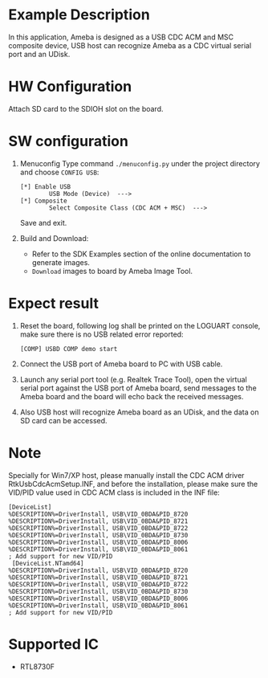 # Example Description

In this application, Ameba is designed as a USB CDC ACM and MSC composite device, USB host can recognize Ameba as a CDC virtual serial port and an UDisk.

# HW Configuration

Attach SD card to the SDIOH slot on the board.

# SW configuration

1. Menuconfig
	Type command `./menuconfig.py` under the project directory and choose `CONFIG USB`:
	```
	[*] Enable USB
			USB Mode (Device)  --->
	[*] Composite
			Select Composite Class (CDC ACM + MSC)  --->
	```
	Save and exit.

2. Build and Download:
   * Refer to the SDK Examples section of the online documentation to generate images.
   * `Download` images to board by Ameba Image Tool.

# Expect result

1. Reset the board, following log shall be printed on the LOGUART console, make sure there is no USB related error reported:
	```
	[COMP] USBD COMP demo start
	```

2. Connect the USB port of Ameba board to PC with USB cable.

3. Launch any serial port tool (e.g. Realtek Trace Tool), open the virtual serial port against the USB port of Ameba board, send messages to the Ameba board and the board will echo back the received messages.

4. Also USB host will recognize Ameba board as an UDisk, and the data on SD card can be accessed.

# Note

Specially for Win7/XP host, please manually install the CDC ACM driver RtkUsbCdcAcmSetup.INF, and before the installation, please make sure the VID/PID value used in CDC ACM class is included in the INF file:
```
[DeviceList]
%DESCRIPTION%=DriverInstall, USB\VID_0BDA&PID_8720
%DESCRIPTION%=DriverInstall, USB\VID_0BDA&PID_8721
%DESCRIPTION%=DriverInstall, USB\VID_0BDA&PID_8722
%DESCRIPTION%=DriverInstall, USB\VID_0BDA&PID_8730
%DESCRIPTION%=DriverInstall, USB\VID_0BDA&PID_8006
%DESCRIPTION%=DriverInstall, USB\VID_0BDA&PID_8061
; Add support for new VID/PID
 [DeviceList.NTamd64]
%DESCRIPTION%=DriverInstall, USB\VID_0BDA&PID_8720
%DESCRIPTION%=DriverInstall, USB\VID_0BDA&PID_8721
%DESCRIPTION%=DriverInstall, USB\VID_0BDA&PID_8722
%DESCRIPTION%=DriverInstall, USB\VID_0BDA&PID_8730
%DESCRIPTION%=DriverInstall, USB\VID_0BDA&PID_8006
%DESCRIPTION%=DriverInstall, USB\VID_0BDA&PID_8061
; Add support for new VID/PID
```

# Supported IC

- RTL8730F

